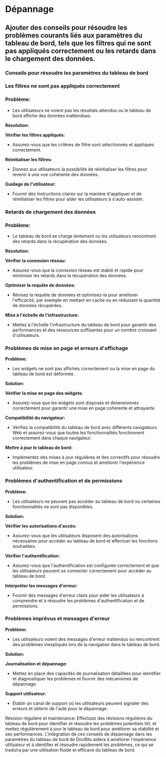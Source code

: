 # Dépannage

## Ajouter des conseils pour résoudre les problèmes courants liés aux paramètres du tableau de bord, tels que les filtres qui ne sont pas appliqués correctement ou les retards dans le chargement des données.

### Conseils pour résoudre les paramètres du tableau de bord

### **Les filtres ne sont pas appliqués correctement**&#x20;

### **Problème:**&#x20;

* Les utilisateurs ne voient pas les résultats attendus ou le tableau de bord affiche des données inattendues.

**Résolution:**

**Vérifier les filtres appliqués:**&#x20;

* Assurez-vous que les critères de filtre sont sélectionnés et appliqués correctement.

**Réinitialiser les filtres:**&#x20;

* Donnez aux utilisateurs la possibilité de réinitialiser les filtres pour revenir à une vue cohérente des données.

**Guidage de l'utilisateur:**&#x20;

* Fournir des instructions claires sur la manière d'appliquer et de réinitialiser les filtres pour aider les utilisateurs à s'auto-assister.

### Retards de chargement des données&#x20;

### Problème:&#x20;

* Le tableau de bord se charge lentement ou les utilisateurs rencontrent des retards dans la récupération des données.

**Résolution:**

**Vérifier la connexion réseau:**&#x20;

* Assurez-vous que la connexion réseau est stable et rapide pour minimiser les retards dans la récupération des données.&#x20;

**Optimiser la requête de données:**&#x20;

* Révisez la requête de données et optimisez-la pour améliorer l'efficacité, par exemple en mettant en cache ou en réduisant la quantité de données récupérées.

**Mise à l'échelle de l'infrastructure:**&#x20;

* Mettez à l'échelle l'infrastructure du tableau de bord pour garantir des performances et des ressources suffisantes pour un nombre croissant d'utilisateurs.

### Problèmes de mise en page et erreurs d'affichage

**Problème:**&#x20;

* Les widgets ne sont pas affichés correctement ou la mise en page du tableau de bord est déformée.

**Solution:**

**Vérifier la mise en page des widgets:**&#x20;

* Assurez-vous que les widgets sont disposés et dimensionnés correctement pour garantir une mise en page cohérente et attrayante.

**Compatibilité du navigateur:**&#x20;

* Vérifiez la compatibilité du tableau de bord avec différents navigateurs Web et assurez-vous que toutes les fonctionnalités fonctionnent correctement dans chaque navigateur.

**Mettre à jour le tableau de bord:**&#x20;

* Implémentez des mises à jour régulières et des correctifs pour résoudre les problèmes de mise en page connus et améliorer l'expérience utilisateur.

### Problèmes d'authentification et de permissions

**Problème:**&#x20;

* Les utilisateurs ne peuvent pas accéder au tableau de bord ou certaines fonctionnalités ne sont pas disponibles.

**Solution:**

**Vérifier les autorisations d'accès:**&#x20;

* Assurez-vous que les utilisateurs disposent des autorisations nécessaires pour accéder au tableau de bord et effectuer les fonctions souhaitées.

**Vérifier l'authentification:**&#x20;

* Assurez-vous que l'authentification est configurée correctement et que les utilisateurs peuvent se connecter correctement pour accéder au tableau de bord.

**Interpréter les messages d'erreur:**&#x20;

* Fournir des messages d'erreur clairs pour aider les utilisateurs à comprendre et à résoudre les problèmes d'authentification et de permissions.

### Problèmes imprévus et messages d'erreur

**Problème:**&#x20;

* Les utilisateurs voient des messages d'erreur inattendus ou rencontrent des problèmes inexpliqués lors de la navigation dans le tableau de bord.

**Solution:**

**Journalisation et dépannage:**&#x20;

* Mettez en place des capacités de journalisation détaillées pour identifier et diagnostiquer les problèmes et fournir des mécanismes de dépannage.

**Support utilisateur:**&#x20;

* Établir un canal de support où les utilisateurs peuvent signaler des erreurs et obtenir de l'aide pour le dépannage.



Révision régulière et maintenance: Effectuez des révisions régulières du tableau de bord pour identifier et résoudre les problèmes potentiels tôt, et mettez régulièrement à jour le tableau de bord pour améliorer sa stabilité et ses performances. L'intégration de ces conseils de dépannage dans les paramètres du tableau de bord de DocBits aidera à améliorer l'expérience utilisateur et à identifier et résoudre rapidement les problèmes, ce qui se traduira par une utilisation fluide et efficace du tableau de bord.
